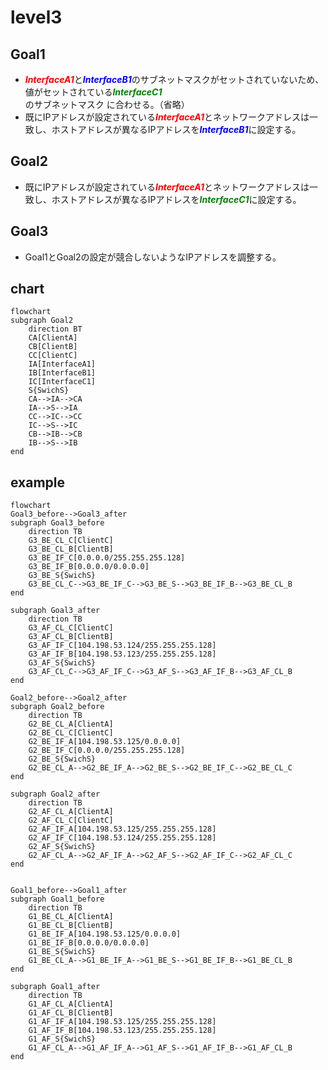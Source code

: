 # level3

## Goal1
* <font color="red">***InterfaceA1***</font>と<font color="blue">***InterfaceB1***</font>のサブネットマスクがセットされていないため、値がセットされている<font color="green">***InterfaceC1***</font>のサブネットマスク に合わせる。（省略）
* 既にIPアドレスが設定されている<font color="red">***InterfaceA1***</font>とネットワークアドレスは一致し、ホストアドレスが異なるIPアドレスを<font color="blue">***InterfaceB1***</font>に設定する。

## Goal2
* 既にIPアドレスが設定されている<font color="red">***InterfaceA1***</font>とネットワークアドレスは一致し、ホストアドレスが異なるIPアドレスを<font color="green">***InterfaceC1***</font>に設定する。

## Goal3
* Goal1とGoal2の設定が競合しないようなIPアドレスを調整する。

## chart
```mermaid
flowchart
subgraph Goal2
    direction BT
    CA[ClientA]
    CB[ClientB]
    CC[ClientC]
    IA[InterfaceA1]
    IB[InterfaceB1]
    IC[InterfaceC1]
    S{SwichS}
    CA-->IA-->CA
    IA-->S-->IA
    CC-->IC-->CC
    IC-->S-->IC
    CB-->IB-->CB
    IB-->S-->IB
end
```
## example
```mermaid
flowchart
Goal3_before-->Goal3_after
subgraph Goal3_before
    direction TB
    G3_BE_CL_C[ClientC]
    G3_BE_CL_B[ClientB]
    G3_BE_IF_C[0.0.0.0/255.255.255.128]
    G3_BE_IF_B[0.0.0.0/0.0.0.0]
    G3_BE_S{SwichS}
    G3_BE_CL_C-->G3_BE_IF_C-->G3_BE_S-->G3_BE_IF_B-->G3_BE_CL_B
end

subgraph Goal3_after
    direction TB
    G3_AF_CL_C[ClientC]
    G3_AF_CL_B[ClientB]
    G3_AF_IF_C[104.198.53.124/255.255.255.128]
    G3_AF_IF_B[104.198.53.123/255.255.255.128]
    G3_AF_S{SwichS}
    G3_AF_CL_C-->G3_AF_IF_C-->G3_AF_S-->G3_AF_IF_B-->G3_AF_CL_B
end

Goal2_before-->Goal2_after
subgraph Goal2_before
    direction TB
    G2_BE_CL_A[ClientA]
    G2_BE_CL_C[ClientC]
    G2_BE_IF_A[104.198.53.125/0.0.0.0]
    G2_BE_IF_C[0.0.0.0/255.255.255.128]
    G2_BE_S{SwichS}
    G2_BE_CL_A-->G2_BE_IF_A-->G2_BE_S-->G2_BE_IF_C-->G2_BE_CL_C
end

subgraph Goal2_after
    direction TB
    G2_AF_CL_A[ClientA]
    G2_AF_CL_C[ClientC]
    G2_AF_IF_A[104.198.53.125/255.255.255.128]
    G2_AF_IF_C[104.198.53.124/255.255.255.128]
    G2_AF_S{SwichS}
    G2_AF_CL_A-->G2_AF_IF_A-->G2_AF_S-->G2_AF_IF_C-->G2_AF_CL_C
end


Goal1_before-->Goal1_after
subgraph Goal1_before
    direction TB
    G1_BE_CL_A[ClientA]
    G1_BE_CL_B[ClientB]
    G1_BE_IF_A[104.198.53.125/0.0.0.0]
    G1_BE_IF_B[0.0.0.0/0.0.0.0]
    G1_BE_S{SwichS}
    G1_BE_CL_A-->G1_BE_IF_A-->G1_BE_S-->G1_BE_IF_B-->G1_BE_CL_B
end

subgraph Goal1_after
    direction TB
    G1_AF_CL_A[ClientA]
    G1_AF_CL_B[ClientB]
    G1_AF_IF_A[104.198.53.125/255.255.255.128]
    G1_AF_IF_B[104.198.53.123/255.255.255.128]
    G1_AF_S{SwichS}
    G1_AF_CL_A-->G1_AF_IF_A-->G1_AF_S-->G1_AF_IF_B-->G1_AF_CL_B
end
```

